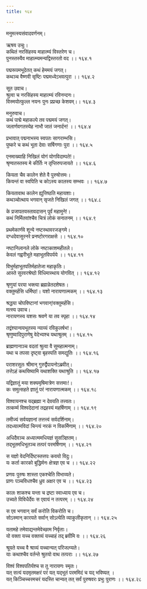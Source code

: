 ```yaml
---
title: १६४

---
```

मनुमत्स्यसंवादवर्णनम्।  
  
ऋषय उचुः।  
कथितं नरसिंहस्य माहात्म्यं विस्तरेण च।  
पुनस्तस्यैव माहात्म्यमन्यद्विस्तरतो वद ।। १६४.१  
  
पद्मरूपमभूदेतत् कथं हेममयं जगत्।  
कथञ्च वैष्णवी सृष्टिः पद्ममध्येऽभवत्पुरा ।। १६४.२  
  
सूत उवाच।  
श्रुत्वा च नरसिंहस्य माहात्म्यं रविनन्दनः।  
विस्मयोत्फुल्ल नयनः पुनः प्रप्रच्छ केशवम्।। १६४.३  
  
मनुरुवाच।  
कथं पाद्मे महाकल्पे तव पद्ममयं जगत्।  
जलार्णवगतस्येह नाभौ जातं जनार्दन! ।। १६४.४  
  
प्रभावात् पद्मनाभस्य स्वपतः सागराम्भसि।  
पुष्करे च कथं भूता देवाः सर्षिगणाः पुरा ।। १६४.५  
  
एनमाख्याहि निखिलं योगं योगविदाम्पते!।  
श्रृण्वतस्तस्य मे कीर्तिः न तृप्तिरुपजायते ।। १६४.६  
  
कियता चैव कालेन शेते वै पुरुषोत्तमः।  
कियन्तं वा स्वपिति च कोऽस्य कालस्य सम्भवः ।। १६४.७  
  
कियतावाथ कालेन ह्युत्तिष्ठति महायशाः।  
कथञ्चोत्थाय भगवान् सृजते निखिलं जगत् ।। १६४.८  
  
के प्रजापतयस्तावदासन् पूर्वं महामुने!।  
कथं निर्मितवांश्चैव चित्रं लोकं सनातनम् ।। १६४.९  
  
प्रथमेकार्णवे शून्ये नष्टस्थावरजङ्गमे।  
दग्धदेवासुरनरे प्रनष्टोरगराक्षसे ।। १६४.१०  
  
नष्टानिलानले लोके नष्टाकाशमहीतले।  
केवलं गह्वरीभूते महाभूतविपर्यये ।। १६४.११  
  
विभुर्महाभूतपतिर्महातेजा महाकृतिः।  
आस्ते सुरवरश्रेष्ठो विधिमास्थाय योगवित् ।। १६४.१२  
  
श्रृणुयां परया भक्त्या ब्रह्मन्नेतदशेषतः।  
वक्तुमर्हसि धर्मिष्ठ!। यशो नारायणात्मकम् ।। १६४.१३  
  
श्रद्धया चोपविष्टानां भगवान्!वक्तुमर्हसि।  
मत्स्य उवाच।  
नारायणस्य यशसः श्रवणे या तव स्पृहा ।। १६४.१४  
  
तद्वंश्यान्वयभूतस्य न्याय्यं रविकुलर्षभ!।  
श्रृणुष्वादिपुराणेषु वेदेभ्यश्च यथाश्रुतम् ।। १६४.१५  
  
ब्राह्मणानाञ्च वदतां श्रुत्वा वै सुमहात्मनाम्।  
यथा च तपसा दृष्ट्वा बृहस्पति समद्युतिः ।। १६४.१६  
  
पराशरसुतः श्रीमान् गुरुर्द्वैपायनोऽब्रवीत्।  
तत्तेऽहं कथयिष्यामि यथाशक्ति यथाश्रुति ।। १६४.१७  
  
यद्विज्ञातुं मया शक्यमृषिमात्रेण सत्तमाः!।  
कः समुत्सहते ज्ञातुं परं नारायणात्मकम् ।। १६४.१८  
  
विश्वायनश्च यद्ब्रह्मा न देवयति तत्त्वतः।  
तत्कर्म्म विश्वदेदानां तद्रहस्यं महर्षिणाम् ।। १६४.१९  
  
तमीज्यं सर्वयज्ञानां तत्तत्त्वं सर्वदर्शिनाम्।  
तदध्यात्मविदां चिन्त्यं नरकं न विकर्मिणाम् ।। १६४.२०  
  
अधिदैवञ्च अध्यात्ममधियज्ञं सुसञ्ज्ञितम्।  
तद्भूतमधिभूतञ्च तत्परं परमर्षिणाम् ।। १६४.२१  
  
स यज्ञो वेदनिर्दिष्टस्तत्तपः कवयो विदुः।  
यः कर्ता कारको बुद्धिर्मनः क्षेत्रज्ञ एव च ।। १६४.२२  
  
प्रणवः पुरुषः शास्ता एकश्चेति विभाव्यते।  
प्राणः पञ्चविधश्चैव ध्रुव अक्षर एव च ।। १६४.२३  
  
कालः शाकश्च यन्ता च द्रष्टा स्वाध्याय एव च।  
उच्यते विविधैर्देवः स एवायं न तत्परम् ।। १६४.२४  
  
स एव भगवान् सर्वं करोति विकरोति च।  
सोऽस्मान् कारयते सर्वान् सोऽत्येति व्याकुलीकृतान् ।। १६४.२५  
  
यतामहे तमेवाद्यन्तमेवेच्छाम निर्वृताः।  
यो वक्ता यच्च वक्तव्यं यच्चाहं तद् ब्रवीमि वः ।। १६४.२६  
  
श्रूयते यच्च वै श्राव्यं यच्चान्यत् परिजल्प्यते।  
याः कथाश्चैव वर्तन्ते श्रुतयो वाथ तत्पराः ।। १६४.२७  
  
विश्वं विश्वपतिर्यश्च स तु नारायणः स्मृतः।  
यत् सत्यं यदमृतमक्षरं परं यत् यद्भूतं परममिदं च यद् भविष्यत् ।  
यत् किञ्चिच्चरमचरं यदस्ति चान्यत् तत् सर्वं पुरुषवरः प्रभुः पुराणः ।। १६४.२८